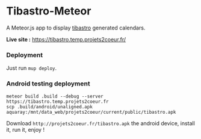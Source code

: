 # Tibastro-Meteor

A Meteor.js app to display [tibastro](https://github.com/eroux/tibastro) generated calendars.

**Live site :** https://tibastro.temp.projets2coeur.fr/

### Deployment

Just run `mup deploy`.

### Android testing deployment

```
meteor build .build --debug --server https://tibastro.temp.projets2coeur.fr
scp .build/android/unaligned.apk aquaray:/mnt/data_web/projets2coeur/current/public/tibastro.apk
```

Download `http://projets2coeur.fr/tibastro.apk` the android device, install it, run it, enjoy !
